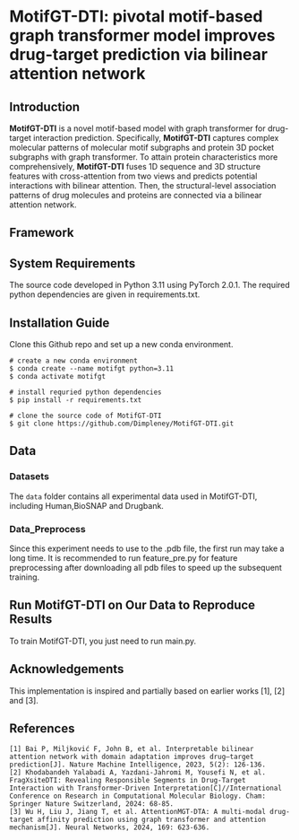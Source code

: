# MotifGT-DTI: pivotal motif-based graph transformer model improves drug-target prediction via bilinear attention network


## Introduction
**MotifGT-DTI** is a novel motif-based model with graph transformer for drug-target interaction prediction. 
Specifically, **MotifGT-DTI** captures complex molecular patterns of molecular motif subgraphs and protein 3D pocket subgraphs with graph transformer.
To attain protein characteristics more comprehensively, **MotifGT-DTI** fuses 1D sequence and 3D structure features with cross-attention from two views 
and predicts potential interactions with bilinear attention.
Then, the structural-level association patterns of drug molecules and proteins are connected via a bilinear attention network.

## Framework
<!---[MotifGT-DTI](imgs/MotifGT-DTI.png)--->
## System Requirements
The source code developed in Python 3.11 using PyTorch 2.0.1. 
The required python dependencies are given in requirements.txt. 

## Installation Guide
Clone this Github repo and set up a new conda environment. 
```
# create a new conda environment
$ conda create --name motifgt python=3.11
$ conda activate motifgt

# install requried python dependencies
$ pip install -r requirements.txt

# clone the source code of MotifGT-DTI
$ git clone https://github.com/Dimpleney/MotifGT-DTI.git
```


## Data
### Datasets
The `data` folder contains all experimental data used in MotifGT-DTI, including Human,BioSNAP and Drugbank.

### Data_Preprocess
Since this experiment needs to use to the .pdb file, the first run may take a long time. 
It is recommended to run feature_pre.py for feature preprocessing after downloading all pdb files to speed up the subsequent training.


## Run MotifGT-DTI on Our Data to Reproduce Results
To train MotifGT-DTI, you just need to run main.py.



## Acknowledgements
This implementation is inspired and partially based on earlier works [1], [2] and [3].


## References
    [1] Bai P, Miljković F, John B, et al. Interpretable bilinear attention network with domain adaptation improves drug–target prediction[J]. Nature Machine Intelligence, 2023, 5(2): 126-136.
    [2] Khodabandeh Yalabadi A, Yazdani-Jahromi M, Yousefi N, et al. FragXsiteDTI: Revealing Responsible Segments in Drug-Target Interaction with Transformer-Driven Interpretation[C]//International Conference on Research in Computational Molecular Biology. Cham: Springer Nature Switzerland, 2024: 68-85.
    [3] Wu H, Liu J, Jiang T, et al. AttentionMGT-DTA: A multi-modal drug-target affinity prediction using graph transformer and attention mechanism[J]. Neural Networks, 2024, 169: 623-636.
